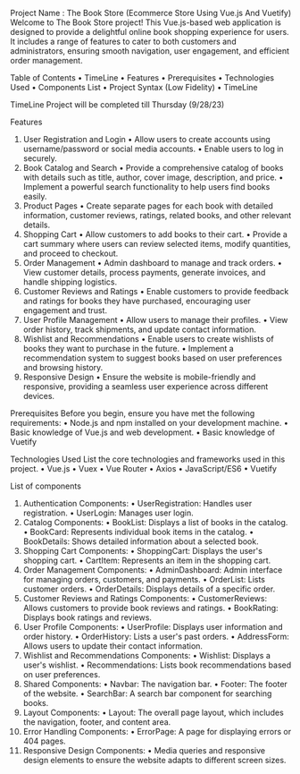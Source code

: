 Project Name : The Book Store (Ecommerce Store Using Vue.js And Vuetify)
Welcome to The Book Store project! This Vue.js-based web application is designed to provide a delightful online book shopping experience for users. It includes a range of features to cater to both customers and administrators, ensuring smooth navigation, user engagement, and efficient order management.

Table of Contents
• TimeLine
• Features
• Prerequisites
• Technologies Used
• Components List
• Project Syntax (Low Fidelity)
• TimeLine

TimeLine
Project will be completed till Thursday (9/28/23)

Features

1. User Registration and Login
   • Allow users to create accounts using username/password or social media accounts.
   • Enable users to log in securely.
2. Book Catalog and Search
   • Provide a comprehensive catalog of books with details such as title, author, cover image, description, and price.
   • Implement a powerful search functionality to help users find books easily.
3. Product Pages
   • Create separate pages for each book with detailed information, customer reviews, ratings, related books, and other relevant details.
4. Shopping Cart
   • Allow customers to add books to their cart.
   • Provide a cart summary where users can review selected items, modify quantities, and proceed to checkout.
5. Order Management
   • Admin dashboard to manage and track orders.
   • View customer details, process payments, generate invoices, and handle shipping logistics.
6. Customer Reviews and Ratings
   • Enable customers to provide feedback and ratings for books they have purchased, encouraging user engagement and trust.
7. User Profile Management
   • Allow users to manage their profiles.
   • View order history, track shipments, and update contact information.
8. Wishlist and Recommendations
   • Enable users to create wishlists of books they want to purchase in the future.
   • Implement a recommendation system to suggest books based on user preferences and browsing history.
9. Responsive Design
   • Ensure the website is mobile-friendly and responsive, providing a seamless user experience across different devices.

Prerequisites
Before you begin, ensure you have met the following requirements:
• Node.js and npm installed on your development machine.
• Basic knowledge of Vue.js and web development.
• Basic knowledge of Vuetify

Technologies Used
List the core technologies and frameworks used in this project.
• Vue.js
• Vuex
• Vue Router
• Axios
• JavaScript/ES6
• Vuetify

List of components

1. Authentication Components:
   • UserRegistration: Handles user registration.
   • UserLogin: Manages user login.
2. Catalog Components:
   • BookList: Displays a list of books in the catalog.
   • BookCard: Represents individual book items in the catalog.
   • BookDetails: Shows detailed information about a selected book.
3. Shopping Cart Components:
   • ShoppingCart: Displays the user's shopping cart.
   • CartItem: Represents an item in the shopping cart.
4. Order Management Components:
   • AdminDashboard: Admin interface for managing orders, customers, and payments.
   • OrderList: Lists customer orders.
   • OrderDetails: Displays details of a specific order.
5. Customer Reviews and Ratings Components:
   • CustomerReviews: Allows customers to provide book reviews and ratings.
   • BookRating: Displays book ratings and reviews.
6. User Profile Components:
   • UserProfile: Displays user information and order history.
   • OrderHistory: Lists a user's past orders.
   • AddressForm: Allows users to update their contact information.
7. Wishlist and Recommendations Components:
   • Wishlist: Displays a user's wishlist.
   • Recommendations: Lists book recommendations based on user preferences.
8. Shared Components:
   • Navbar: The navigation bar.
   • Footer: The footer of the website.
   • SearchBar: A search bar component for searching books.
9. Layout Components:
   • Layout: The overall page layout, which includes the navigation, footer, and content area.
10. Error Handling Components:
    • ErrorPage: A page for displaying errors or 404 pages.
11. Responsive Design Components:
    • Media queries and responsive design elements to ensure the website adapts to different screen sizes.
